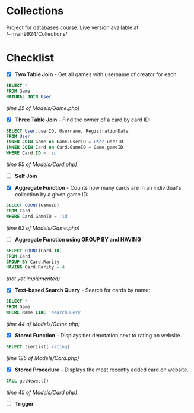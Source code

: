 # Collections
Project for databases course. Live version available at /~mwh9924/Collections/

# Checklist
- [x] **Two Table Join** - Get all games with username of creator for each.
```sql
SELECT * 
FROM Game 
NATURAL JOIN User
```
*(line 25 of Models/Game.php)*

- [x] **Three Table Join** - Find the owner of a card by card ID:

```sql
SELECT User.userID, Username, RegistrationDate 
FROM User
INNER JOIN Game on Game.UserID = User.userID
INNER JOIN Card on Card.GameID = Game.gameID
WHERE Card.ID = :id
```
*(line 95 of Models/Card.php)*
      
- [ ] **Self Join**

- [x] **Aggregate Function** - Counts how many cards are in an individual's collection by a given game ID:

```sql
SELECT COUNT(GameID)
FROM Card
WHERE Card.GameID = :id
```
*(line 62 of Models/Game.php)*

- [ ] **Aggregate Function using GROUP BY and HAVING**

```sql
SELECT COUNT(Card.ID)
FROM Card
GROUP BY Card.Rarity
HAVING Card.Rarity = 4
```
*(not yet implemented)*

- [x] **Text-based Search Query** - Search for cards by name:

```sql
SELECT *
FROM Game
WHERE Name LIKE :searchQuery
```
*(line 44 of Models/Game.php)*

- [x] **Stored Function** - Displays tier denotation next to rating on website.

```sql
SELECT tierList(:rating)
```
*(line 125 of Models/Card.php)*

- [x] **Stored Procedure** - Displays the most recently added card on website.

```sql
CALL getNewest()
```
*(line 45 of Models/Card.php)*

- [ ] **Trigger**
